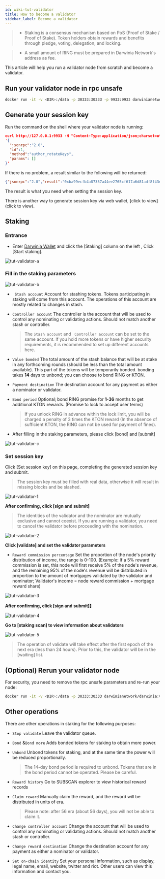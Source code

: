 ```yaml
---
id: wiki-tut-validator
title: How to become a validator
sidebar_label: Become a validator
---
```

> - Staking is a consensus mechanism based on PoS (Proof of Stake / Proof of Stake). Token holders obtain rewards and benefits through pledge, voting, delegation, and locking.

> - A small amount of RING must be prepared in Darwinia Network's address as fee.

This article will help you run a validator node from scratch and become a validator.

## Run your validator node in rpc unsafe

```bash
docker run -it -v <DIR>:/data -p 30333:30333 -p 9933:9933 darwinianetwork/darwinia:v0.x.x-x.x --name <NAME> --base-path /data --validator --unsafe-rpc-external --rpc-methods=Unsafe
```

## Generate your session key

Run the command on the shell where your validator node is running:

```json
curl http://127.0.0.1:9933 -H "Content-Type:application/json;charset=utf-8" -d \
'{
  "jsonrpc":"2.0",
  "id":1,
  "method":"author_rotateKeys",
  "params": []
}'
```

If there is no problem, a result similar to the following will be returned:

```json
{"jsonrpc":"2.0","result":"0xba99ecfb4a87357a44ee2765cf617a6d81adf8f43e522db52e348d2f9d45ccde12d53d562e14bb18522fbc3032b786f44b2b92240f4756386d4baec68bbfb882bbabcce1440c84d7f5b67c8ecb956345100d5dbd07adfeba3d9482f95d9dec6c68d085323e61590f850c38244dd2c2bc4055548d9edfd0471f47da7667c17fe8","id":1}
```

The result is what you need when setting the session key.

There is another way to generate session key via web wallet, [click to view](click to view).

## Staking

### Entrance
- Enter [Darwinia Wallet](https://apps.darwinia.network) and click the [Staking] column on the left , Click [Start staking].

![tut-validator-a](assets/tut-validator-a.png)


### Fill in the staking parameters

![tut-validator-b](assets/tut-validator-b.png)

- ` Stash account` Account for stashing tokens. Tokens participating in staking will come from this account. The operations of this account are mostly related to changes in stash.

- `Controller account`  The controller is the account that will be used to control any nominating or validating actions. Should not match another stash or controller.

    > The `Stash account` and ` Controller account` can be set to the same account. If you hold more tokens or have higher security requirements, it is recommended to set up different accounts here.

- `Value bonded` The total amount of the stash balance that will be at stake in any forthcoming rounds (should be less than the total amount available).  This part of the tokens will be temporarily bonded. bonding takes **14** days to unbond; you can choose to bond RING or KTON.

- `Payment destination` The destination account for any payment as either a nominator or validator.

- `Bond period` Optional; bond RING promise for **1-36** months to get additional KTON rewards. (Promise to lock to accept user terms)

    > If you unlock RING in advance within the lock limit, you will be charged a penalty of 3 times the KTON reward (In the absence of sufficient KTON, the RING can not be used for payment of fines).

- After filling in the staking parameters, please click [bond] and [submit]

![tut-validator-c](assets/tut-validator-c.png)

### Set session key

Click [Set session key] on this page, completing the generated session key and submit. 
   > The session key must be filled with real data, otherwise it will result in missing blocks and be slashed.

![tut-validator-1](assets/tut-validator-1.png)

**After confirming, click [sign and submit]** 

   > The identities of the validator and the nominator are mutually exclusive and cannot coexist. If you are running a validator, you need to cancel the validator before proceeding with the nomination.

![tut-validator-2](assets/tut-validator-2.png)


**Click [validate] and set the validator parameters**

- `Reward commission percentage` Set the proportion of the node's priority distribution of income, the range is 0-100. (Example: If a 5% reward commission is set, this node will first receive 5% of the node's revenue, and the remaining 95% of the node's revenue will be distributed in proportion to the amount of mortgages validated by the validator and nominator; Validator's income = node reward commission + mortgage reward share)

![tut-validator-3](assets/tut-validator-3.png)


**After confirming, click [sign and submit]】** 

![tut-validator-4](assets/tut-validator-4.png)

**Go to [staking scan] to view information about validators**

![tut-validator-5](assets/tut-validator-5.png)

   > The operation of validate will take effect after the first epoch of the next era (less than 24 hours). Prior to this, the validator will be in the [waiting] list.

## (Optional) Rerun your validator node

For security, you need to remove the rpc unsafe parameters and re-run your node:

```bash
docker run -it -v <DIR>:/data -p 30333:30333 darwinianetwork/darwinia:v0.x.x-x.x --name <NAME> --base-path /data --validator
```


## Other operations

There are other operations in staking for the following purposes:

- `Stop validate` Leave the validator queue.

- `Bond` &`Bond more` Adds bonded tokens for staking to obtain more power.

- `Unbond` Unbond tokens for staking, and at the same time the power will be reduced proportionally.

  > The 14-day bond period is required to unbond. Tokens that are in the bond period cannot be operated. Please be careful.

- `Reward history` Go to SUBSCAN explorer to view historical reward records

- `Claim reward` Manually claim the reward, and the reward will be distributed in units of era.

  > Please note: after 56 era (about 56 days), you will not be able to claim it.

- `Change controller account` Change the account  that will be used to control any nominating or validating actions. Should not match another stash or controller.
- `Change reward destination` Change the destination account for any payment as either a nominator or validator.
- `Set on-chain identity` Set your personal information, such as display, legal name, email, website, twitter and riot. Other users can view this information and contact you.


